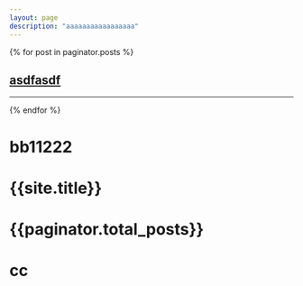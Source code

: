 ```yaml
---
layout: page
description: "aaaaaaaaaaaaaaaaa"
---
```


{% for post in paginator.posts %}
<div>
    <a href="{{ post.url | prepend: site.baseurl }}">
        <h2>asdfasdf</h2>
    </a>
</div>
<hr>
{% endfor %}
<h1>bb11222</h1>
<h1>{{site.title}}</h1>
<h1>{{paginator.total_posts}}</h1>
<h1>cc</h1>